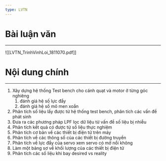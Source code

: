 ```yaml
---
type: LVTN
---
```

# Bài luận văn
---
![[LVTN_TrinhVinhLoi_1811070.pdf]]

# Nội dung chính
---
1. Xây dựng hệ thống Test bench cho cánh quạt và motor ở từng góc nghiêng
	1. đánh giá hệ số lực đẩy 
	2. đánh giá hệ số mô men xoắn
2. Phân tích số liệu lấy được từ hệ thống test bench, phân tích các vấn đề phát sinh
3. Đưa ra các phương pháp LPF lọc dữ liệu từ vấn đề số liệu bị nhiễu
4. Phân tích kết quả có được từ số liệu thực nghiệm
5. Phân tích cơ bản về các thiết bị điện tử trên máy 
6. Phân tích về các thông số của các thiết bị đường truyền
7. Phân tích về lực đẩy của servo xem servo có mở nổi không
8. Làm một bảng sơ về khối lượng của các thiết bị điện tử 
9. Phân tích các số liệu khi bay desired vs reality
